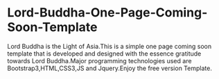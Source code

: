 # Lord-Buddha-One-Page-Coming-Soon-Template
Lord Buddha is the Light of Asia.This is a simple one page coming soon template that is developed and designed with the essence gratitude towards Lord Buddha.Major programming technologies used are Bootstrap3,HTML,CSS3,JS and Jquery.Enjoy the free version Template.
